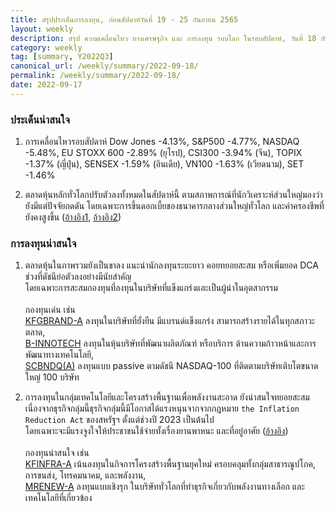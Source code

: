 ```yaml
---
title: สรุปประเด็นการลงทุน, ก่อนสัปดาห์วันที่ 19 - 25 กันยายน 2565
layout: weekly
description: สรุป ความเคลื่อนไหว ทางเศรษฐกิจ และ การลงทุน รอบโลก ในรอบสัปดาห์, วันที่ 18 กันยายน 2565
category: weekly
tag: [summary, Y2022Q3]
canonical_url: /weekly/summary/2022-09-18/
permalink: /weekly/summary/2022-09-18/
date: 2022-09-17
---
```


### ประเด็นน่าสนใจ

1. การเคลื่อนไหวรอบสัปดาห์ Dow Jones -4.13%, S&P500 -4.77%, NASDAQ -5.48%, EU STOXX 600 -2.89% (ยุโรป), CSI300 -3.94% (จีน), TOPIX -1.37% (ญี่ปุ่น), SENSEX -1.59% (อินเดีย), VN100 -1.63% (เวียดนาม), SET -1.46%

2. ตลาดหุ้นหลักทั่วโลกปรับตัวลงทั้งหมดในสัปดาห์นี้ ตามสภาพการณ์ที่นักวิเคราะห์ส่วนใหญ่มองว่ายังมีแต่ปัจจัยกดดัน โดยเฉพาะการขึ้นดอกเบี้ยของธนาคารกลางส่วนใหญ่ทั่วโลก และค่าครองชีพที่ยังคงสูงขึ้น
([อ้างอิง1](https://www.cnbc.com/2022/09/15/stock-market-futures-open-to-close-news.html), 
[อ้างอิง2](https://www.cnbc.com/2022/09/14/chinas-inflation-is-far-lower-than-the-us-why-locals-still-feel-price-pressures.html)) 



### การลงทุนน่าสนใจ

1. ตลาดหุ้นในภาพรวมยังเป็นขาลง แนะนำนักลงทุนระยะยาว คอยทยอยสะสม หรือเพิ่มยอด DCA ช่วงที่ดัชนีย่อตัวลงอย่างมีนัยสำคัญ  
โดยเฉพาะการสะสมกองทุนที่ลงทุนในบริษัทที่แข็งแกร่งและเป็นผู้นำในอุตสากรรม<br><br>
กองทุนเด่น เช่น  
[KFGBRAND-A](https://www.finnomena.com/fund/KFGBRAND-A) ลงทุนในบริษัทที่ยั่งยืน มีแบรนด์แข็งแกร่ง สามารถสร้างรายได้ในทุกสภาวะตลาด,  
[B-INNOTECH](https://www.finnomena.com/fund/B-INNOTECH) ลงทุนในหุ้นบริษัทที่พัฒนาผลิตภัณฑ์ หรือบริการ ด้านความก้าวหน้าและการพัฒนาทางเทคโนโลยี,  
[SCBNDQ(A)](https://www.finnomena.com/fund/SCBNDQ(A)) ลงทุนแบบ passive ตามดัชนี NASDAQ-100 ที่ติดตามบริษัทเติบโตขนาดใหญ่ 100 บริษัท

2. การลงทุนในกลุ่มเทคโนโลยีและโครงสร้างพื้นฐานเพื่อพลังงานสะอาด ยังน่าสนใจทยอยสะสม  
เนื่องจากธุรกิจกลุ่มนี้ธุรกิจกลุ่มนี้มีโอกาสได้แรงหนุนจากจากกฎหมาย `the Inflation Reduction Act` ของสหรัฐฯ ตั้งแต่ช่วงปี 2023 เป็นต้นไป  
โดยเฉพาะจะมีแรงจูงใจให้ประชาชนใช้จ่ายทั้งเรื่องยานพาหนะ และที่อยู่อาศัย 
([อ้างอิง](https://www.cnbc.com/2022/09/03/inflation-reduction-act-when-to-claim-climate-tax-breaks-rebates.html))<br><br>
กองทุนน่าสนใจ เช่น  
[KFINFRA-A](https://www.finnomena.com/fund/KFINFRA-A) เน้นลงทุนในกิจการโครงสร้างพื้นฐานยุคใหม่ ครอบคลุมทั้งกลุ่มสาธารณูปโภค, การขนส่ง, โทรคมนาคม, และพลังงาน,  
[MRENEW-A](https://www.finnomena.com/fund/MRENEW-A) ลงทุนแบบเชิงรุก ในบริษัททั่วโลกที่ทำธุรกิจเกี่ยวกับพลังงานทางเลือก และเทคโนโลยีที่เกี่ยวข้อง 